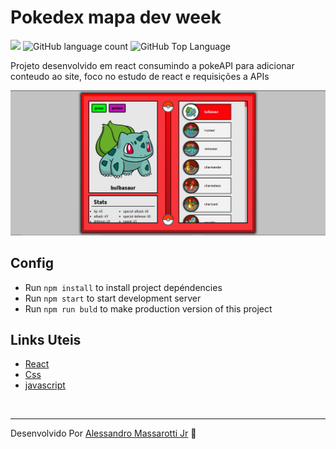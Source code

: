 # Pokedex mapa dev week

<p>
  <img src="https://img.shields.io/badge/made%20by-Alessandro%20Massarotti%20Jr-f8343a?style=flat-square">
  <img alt="GitHub language count" src="https://img.shields.io/github/languages/count/alessandro-massarotti-Jr/pokedex-react?color=f8343a&style=flat-square">
  <img alt="GitHub Top Language" src="https://img.shields.io/github/languages/top/alessandro-massarotti-Jr/pokedex-react?color=f8343a&style=flat-square">
</p>


Projeto desenvolvido em react consumindo a pokeAPI para adicionar conteudo ao site, foco no estudo de react e requisições a APIs 

 <img src="./src/assets/img/pokedexReact.png" alt="Pokedex react screenshot">

## Config

 - Run `npm install` to install project depéndencies 
 - Run `npm start` to start development server
 - Run `npm run buld` to make production version of this project

## Links Uteis

 - [React](https://reactjs.org/)
 - [Css](https://developer.mozilla.org/pt-BR/docs/Web/CSS)
 - [javascript](https://developer.mozilla.org/pt-BR/docs/Web/JavaScript)


<br>

---

Desenvolvido Por [Alessandro Massarotti Jr](https://github.com/alessandro-massarotti-jr) 🤖